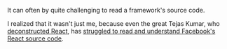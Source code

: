 It can often by quite challenging to read a framework's source code.

I realized that it wasn't just me, because even the great Tejas Kumar, who [deconstructed React](https://www.youtube.com/watch?v=eTcyOCd6v1c), has [struggled to read and understand Facebook's React source code](https://youtu.be/eTcyOCd6v1c?t=2389).

